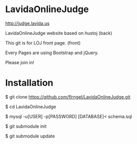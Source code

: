 LavidaOnlineJudge
=================

http://judge.lavida.us

LavidaOnlineJudge website based on hustoj (back)

This git is for LOJ front page. (front)

Every Pages are using Bootstrap and jQuery.

Please join in!



Installation
=================

$ git clone https://github.com/flrngel/LavidaOnlineJudge.git

$ cd LavidaOnlineJudge

$ mysql -u[USER] -p[PASSWORD] [DATABASE]< schema.sql

$ git submodule init

$ git submodule update
